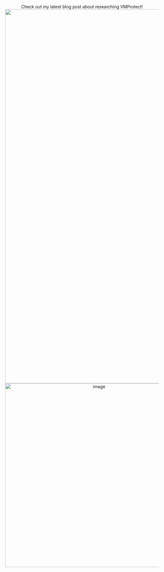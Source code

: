 <div align="center">
  Check out my latest blog post about researching VMProtect!
  
<img width="1221" alt="image" src="">
  <a href="https://vxcall.github.io/posts/vmprotect-research/"><img width="600" alt="image" src="https://github.com/user-attachments/assets/df7e816d-c76c-4ef7-8d34-bb07a103e0f3"></a>
</div>
